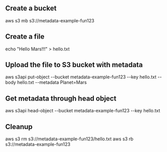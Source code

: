 ## Create a bucket

aws s3 mb s3://metadata-example-fun123

## Create a file

echo "Hello Mars!!!" > hello.txt

## Upload the file to S3 bucket with metadata

aws s3api put-object --bucket metadata-example-fun123 --key hello.txt --body hello.txt --metadata Planet=Mars

## Get metadata through head object

aws s3api head-object --bucket metadata-example-fun123 --key hello.txt

## Cleanup

aws s3 rm s3://metadata-example-fun123/hello.txt
aws s3 rb s3://metadata-example-fun123